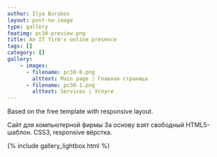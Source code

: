 ```yaml
---
author: Ilya Burakov
layout: post-no-image
type: gallery
featimg: pc38-preview.png
title: An IT firm's online presence
tags: []
category: []
gallery:
    - images:
      - filename: pc38-0.png
        alttext: Main page | Главная страница
      - filename: pc38-1.png
        alttext: Services | Услуги
---
```


Based on the free template with responsive layout.
<!--more-->

Сайт для компьютерной фирмы
За основу взят свободный HTML5-шаблон. CSS3, responsive вёрстка.

{% include gallery_lightbox.html %}
